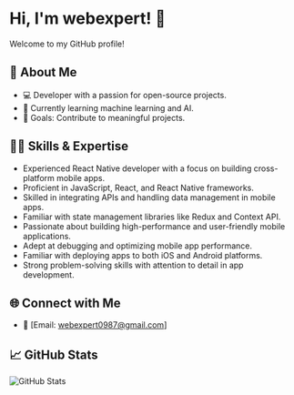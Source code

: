 # Hi, I'm webexpert! 👋
Welcome to my GitHub profile!

## 🚀 About Me
- 💻 Developer with a passion for open-source projects.
- 🌱 Currently learning machine learning and AI.
- 🎯 Goals: Contribute to meaningful projects.

## 🧑‍💻 Skills & Expertise
- Experienced React Native developer with a focus on building cross-platform mobile apps.
- Proficient in JavaScript, React, and React Native frameworks.
- Skilled in integrating APIs and handling data management in mobile apps.
- Familiar with state management libraries like Redux and Context API.
- Passionate about building high-performance and user-friendly mobile applications.
- Adept at debugging and optimizing mobile app performance.
- Familiar with deploying apps to both iOS and Android platforms.
- Strong problem-solving skills with attention to detail in app development.

## 🌐 Connect with Me
- 💼 [Email: webexpert0987@gmail.com]

## 📈 GitHub Stats
![GitHub Stats](https://github-readme-stats.vercel.app/api?username=webexpert&show_icons=true)

